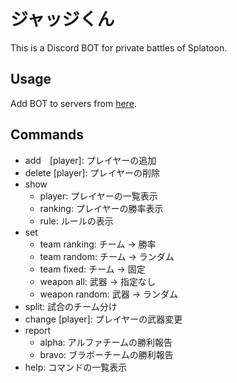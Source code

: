 # ジャッジくん
This is a Discord BOT for private battles of Splatoon.

## Usage
Add BOT to servers from [here](https://discord.com/api/oauth2/authorize?client_id=802950542895874078&permissions=0&scope=bot).

## Commands
* add　[player]: プレイヤーの追加
* delete [player]: プレイヤーの削除
* show
  * player: プレイヤーの一覧表示
  * ranking: プレイヤーの勝率表示
  * rule: ルールの表示
* set
  * team ranking: チーム -> 勝率
  * team random: チーム -> ランダム
  * team fixed: チーム -> 固定
  * weapon all: 武器 -> 指定なし
  * weapon random: 武器 -> ランダム
* split: 試合のチーム分け
* change [player]: プレイヤーの武器変更
* report
  * alpha: アルファチームの勝利報告
  * bravo: ブラボーチームの勝利報告
* help: コマンドの一覧表示

